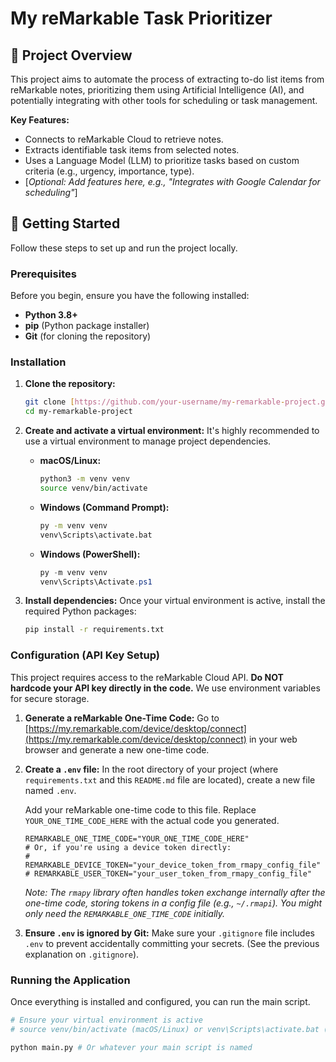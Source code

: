 # My reMarkable Task Prioritizer

## 📝 Project Overview

This project aims to automate the process of extracting to-do list items from reMarkable notes, prioritizing them using Artificial Intelligence (AI), and potentially integrating with other tools for scheduling or task management.

**Key Features:**
* Connects to reMarkable Cloud to retrieve notes.
* Extracts identifiable task items from selected notes.
* Uses a Language Model (LLM) to prioritize tasks based on custom criteria (e.g., urgency, importance, type).
* [*Optional: Add features here, e.g., "Integrates with Google Calendar for scheduling"*]

## 🚀 Getting Started

Follow these steps to set up and run the project locally.

### Prerequisites

Before you begin, ensure you have the following installed:

* **Python 3.8+**
* **pip** (Python package installer)
* **Git** (for cloning the repository)

### Installation

1.  **Clone the repository:**
    ```bash
    git clone [https://github.com/your-username/my-remarkable-project.git](https://github.com/your-username/my-remarkable-project.git)
    cd my-remarkable-project
    ```

2.  **Create and activate a virtual environment:**
    It's highly recommended to use a virtual environment to manage project dependencies.

    * **macOS/Linux:**
        ```bash
        python3 -m venv venv
        source venv/bin/activate
        ```
    * **Windows (Command Prompt):**
        ```cmd
        py -m venv venv
        venv\Scripts\activate.bat
        ```
    * **Windows (PowerShell):**
        ```powershell
        py -m venv venv
        venv\Scripts\Activate.ps1
        ```

3.  **Install dependencies:**
    Once your virtual environment is active, install the required Python packages:

    ```bash
    pip install -r requirements.txt
    ```

### Configuration (API Key Setup)

This project requires access to the reMarkable Cloud API. **Do NOT hardcode your API key directly in the code.** We use environment variables for secure storage.

1.  **Generate a reMarkable One-Time Code:**
    Go to [https://my.remarkable.com/device/desktop/connect](https://my.remarkable.com/device/desktop/connect) in your web browser and generate a new one-time code.

2.  **Create a `.env` file:**
    In the root directory of your project (where `requirements.txt` and this `README.md` file are located), create a new file named `.env`.

    Add your reMarkable one-time code to this file. Replace `YOUR_ONE_TIME_CODE_HERE` with the actual code you generated.

    ```
    REMARKABLE_ONE_TIME_CODE="YOUR_ONE_TIME_CODE_HERE"
    # Or, if you're using a device token directly:
    # REMARKABLE_DEVICE_TOKEN="your_device_token_from_rmapy_config_file"
    # REMARKABLE_USER_TOKEN="your_user_token_from_rmapy_config_file"
    ```
    *Note: The `rmapy` library often handles token exchange internally after the one-time code, storing tokens in a config file (e.g., `~/.rmapi`). You might only need the `REMARKABLE_ONE_TIME_CODE` initially.*

3.  **Ensure `.env` is ignored by Git:**
    Make sure your `.gitignore` file includes `.env` to prevent accidentally committing your secrets. (See the previous explanation on `.gitignore`).

### Running the Application

Once everything is installed and configured, you can run the main script.

```bash
# Ensure your virtual environment is active
# source venv/bin/activate (macOS/Linux) or venv\Scripts\activate.bat (Windows)

python main.py # Or whatever your main script is named
